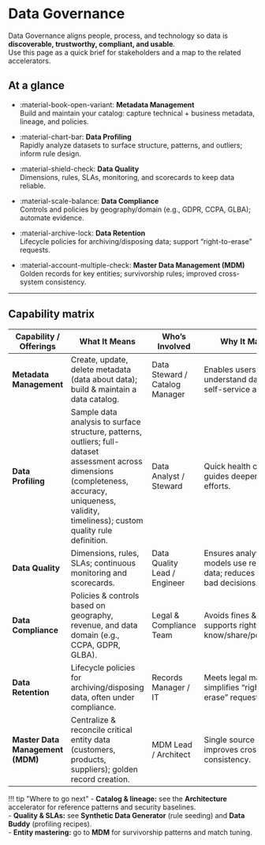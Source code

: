 # Data Governance

Data Governance aligns people, process, and technology so data is **discoverable, trustworthy, compliant, and usable**.  
Use this page as a quick brief for stakeholders and a map to the related accelerators.

## At a glance

<div class="grid cards" markdown>

- :material-book-open-variant: **Metadata Management**  
  Build and maintain your catalog: capture technical + business metadata, lineage, and policies.

- :material-chart-bar: **Data Profiling**  
  Rapidly analyze datasets to surface structure, patterns, and outliers; inform rule design.

- :material-shield-check: **Data Quality**  
  Dimensions, rules, SLAs, monitoring, and scorecards to keep data reliable.

- :material-scale-balance: **Data Compliance**  
  Controls and policies by geography/domain (e.g., GDPR, CCPA, GLBA); automate evidence.

- :material-archive-lock: **Data Retention**  
  Lifecycle policies for archiving/disposing data; support “right-to-erase” requests.

- :material-account-multiple-check: **Master Data Management (MDM)**  
  Golden records for key entities; survivorship rules; improved cross-system consistency.

</div>

---

## Capability matrix

| Capability / Offerings | What It Means | Who’s Involved | Why It Matters |
|---|---|---|---|
| **Metadata Management** | Create, update, delete metadata (data about data); build & maintain a data catalog. | Data Steward / Catalog Manager | Enables users to find & understand data; drives self-service analytics. |
| **Data Profiling** | Sample data analysis to surface structure, patterns, outliers; full-dataset assessment across dimensions (completeness, accuracy, uniqueness, validity, timeliness); custom quality rule definition. | Data Analyst / Steward | Quick health check; guides deeper quality efforts. |
| **Data Quality** | Dimensions, rules, SLAs; continuous monitoring and scorecards. | Data Quality Lead / Engineer | Ensures analytics & ML models use reliable data; reduces risk of bad decisions. |
| **Data Compliance** | Policies & controls based on geography, revenue, and data domain (e.g., CCPA, GDPR, GLBA). | Legal & Compliance Team | Avoids fines & lawsuits; supports rights to know/share/port/delete. |
| **Data Retention** | Lifecycle policies for archiving/disposing data, often under compliance. | Records Manager / IT | Meets legal mandates; simplifies “right to erase” requests. |
| **Master Data Management (MDM)** | Centralize & reconcile critical entity data (customers, products, suppliers); golden record creation. | MDM Lead / Architect | Single source of truth; improves cross-system consistency. |

!!! tip "Where to go next"
    - **Catalog & lineage:** see the **Architecture** accelerator for reference patterns and security baselines.  
    - **Quality & SLAs:** see **Synthetic Data Generator** (rule seeding) and **Data Buddy** (profiling recipes).  
    - **Entity mastering:** go to **MDM** for survivorship patterns and match tuning.
